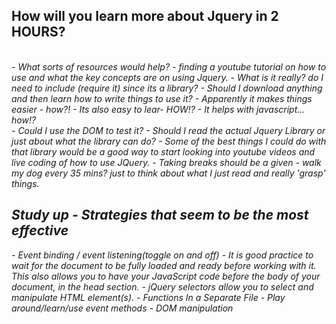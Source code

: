 <h2>How will you learn more about Jquery in 2 HOURS?</h2>
<br>
<i>- What sorts of resources would help?
- finding a youtube tutorial on how to use and what the key concepts are on using Jquery.
- What is it really? do I need to include (require it) since its a library?
- Should I download anything and then learn how to write things to use it?
- Apparently it makes things easier - how?!
- Its also easy to lear- HOW!?
- It helps with javascript... how!?
<br>
- Could I use the DOM to test it?
- Should I read the actual Jquery Library or just about what the library can do?
- Some of the best things I could do with that library would be a good way to start looking into youtube videos and live coding of how to use JQuery.
- Taking breaks should be a given - walk my dog every 35 mins? just to think about what I just read and really 'grasp' things.
<br>
<h2> Study up - Strategies that seem to be the most effective</h2>
<i>- Event binding / event listening(toggle on and off)
- It is good practice to wait for the document to be fully loaded and ready before working with it. This also allows you to have your JavaScript code before the body of your document, in the head section.
- jQuery selectors allow you to select and manipulate HTML element(s).
- Functions In a Separate File
- Play around/learn/use event methods
- DOM manipulation
</i>